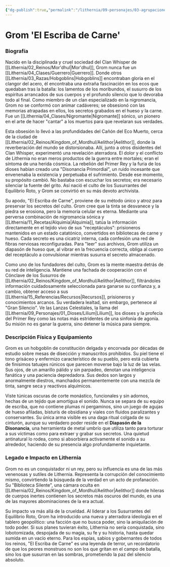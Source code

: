 ```yaml
---
{"dg-publish":true,"permalink":"/lithernia/09-personajes/03-agrupaciones/los-susurrantes-del-equilibrio-roto/grom-el-escriba-de-carne/","tags":["[lithernia","personajes","culto","Mor'dhul","hobgoblin","Nigromante"]}
---
```


# Grom 'El Escriba de Carne'

### Biografía

Nacido en la disciplinada y cruel sociedad del Clan Whisper de [[Lithernia/02_Reinos/Mor'dhul\|Mor'dhul]], Grom nunca fue un [[Lithernia/04_Clases/Guerrero\|Guerrero]]. Donde otros [[Lithernia/03_Razas/Hobgoblins\|Hobgoblins]] encontraban gloria en el clangor del acero, él encontraba una extraña fascinación en los ecos que quedaban tras la batalla: los lamentos de los moribundos, el susurro de los espíritus arrancados de sus cuerpos y el profundo silencio que lo devoraba todo al final. Como miembro de un clan especializado en la nigromancia, Grom no se conformó con animar cadáveres; se obsesionó con las memorias atrapadas en ellos, los secretos grabados en el hueso y la carne. Fue un [[Lithernia/04_Clases/Nigromante\|Nigromante]] sónico, un pionero en el arte de hacer "cantar" a los muertos para que revelaran sus verdades.

Esta obsesión lo llevó a las profundidades del Cañón del Eco Muerto, cerca de la ciudad de [[Lithernia/02_Reinos/Kingdom_of_Mordhul/Aelithor\|Aelithor]], donde la reverberación del mundo se distorsionaba. Allí, junto a otros disidentes del Clan Whisper, experimentó una revelación aterradora. El dolor y el conflicto de Lithernia no eran meros productos de la guerra entre mortales; eran el síntoma de una herida cósmica. La rebelión del Primer Rey y la furia de los dioses habían creado una "Disonancia Primordial", un ruido incesante que envenenaba la existencia y perpetuaba el sufrimiento. Desde ese momento, su propósito cambió. No bastaba con escuchar los secretos; era necesario silenciar la fuente del grito. Así nació el culto de los Susurrantes del Equilibrio Roto, y Grom se convirtió en su más devoto archivista.

Su apodo, "El Escriba de Carne", proviene de su método único y atroz para preservar los secretos del culto. Grom cree que la tinta se desvanece y la piedra se erosiona, pero la memoria celular es eterna. Mediante una perversa combinación de nigromancia sónica y [[Lithernia/11_Recetas/Alquimia\|Alquimia]], tatúa la información directamente en el tejido vivo de sus "receptáculos": prisioneros mantenidos en un estado catatónico, convertidos en bibliotecas de carne y hueso. Cada secreto es una cicatriz interna, cada confesión una red de fibras nerviosas reconfiguradas. Para "leer" sus archivos, Grom utiliza un diapasón de hueso que, al vibrar en la frecuencia correcta, obliga al cuerpo del receptáculo a convulsionar mientras susurra el secreto almacenado.

Como uno de los fundadores del culto, Grom es la mente maestra detrás de su red de inteligencia. Mantiene una fachada de cooperación con el Cónclave de los Susurros de [[Lithernia/02_Reinos/Kingdom_of_Mordhul/Aelithor\|Aelithor]], filtrándoles información cuidadosamente seleccionada para ganarse su confianza y, a cambio, obtener acceso a sus [[Lithernia/15_Referencias/Recursos\|Recursos]], prisioneros y conocimientos arcanos. Su verdadera lealtad, sin embargo, pertenece al "Gran Silencio". Ve las Lanzas Celestiales, la llama del [[Lithernia/09_Personajes/01_Dioses/Lilium\|Lilium]], los dioses y la profecía del Primer Rey como las notas más estridentes de una sinfonía de agonía. Su misión no es ganar la guerra, sino detener la música para siempre.

### Descripción Física y Equipamiento

Grom es un hobgoblin de constitución delgada y encorvada por décadas de estudio sobre mesas de disección y manuscritos prohibidos. Su piel tiene el tono grisáceo y enfermizo característico de su pueblo, pero está cubierta de finísimos tatuajes rúnicos que parecen moverse bajo la luz de las velas. Sus ojos, de un amarillo pálido y sin parpadeo, denotan una inteligencia fanática y una paciencia depredadora. Sus dedos son largos y anormalmente diestros, manchados permanentemente con una mezcla de tinta, sangre seca y reactivos alquímicos.

Viste túnicas oscuras de corte monástico, funcionales y sin adornos, hechas de un tejido que amortigua el sonido. Nunca se separa de su equipo de escriba, que no contiene plumas ni pergaminos, sino un juego de agujas de hueso afiladas, bisturís de obsidiana y viales con fluidos paralizantes y conservantes. Su única arma visible es una daga ritual colgada de su cinturón, aunque su verdadero poder reside en el **Diapasón de la Disonancia**, una herramienta de metal umbrío que utiliza tanto para torturar a sus víctimas como para extraer y grabar sus secretos. Una quietud antinatural lo rodea, como si absorbiera activamente el sonido a su alrededor, haciendo de su presencia algo profundamente inquietante.

### Legado e Impacto en Lithernia

Grom no es un conquistador ni un rey, pero su influencia es una de las más venenosas y sutiles de Lithernia. Representa la corrupción del conocimiento mismo, convirtiendo la búsqueda de la verdad en un acto de profanación. Su "Biblioteca Silente", una cámara oculta en [[Lithernia/02_Reinos/Kingdom_of_Mordhul/Aelithor\|Aelithor]] donde hileras de cuerpos inertes contienen los secretos más oscuros del mundo, es una de las mayores abominaciones de la era actual.

Su impacto va más allá de la crueldad. Al liderar a los Susurrantes del Equilibrio Roto, Grom ha introducido una nueva y aterradora ideología en el tablero geopolítico: una facción que no busca poder, sino la aniquilación de todo poder. Si sus planes tuvieran éxito, Lithernia no sería conquistada, sino lobotomizada, despojada de su magia, su fe y su historia, hasta quedar sumida en un vacío eterno. Para los espías, sabios y gobernantes de todos los reinos, "El Escriba de Carne" es una leyenda de terror, un recordatorio de que los peores monstruos no son los que gritan en el campo de batalla, sino los que susurran en las sombras, prometiendo la paz del silencio absoluto.
